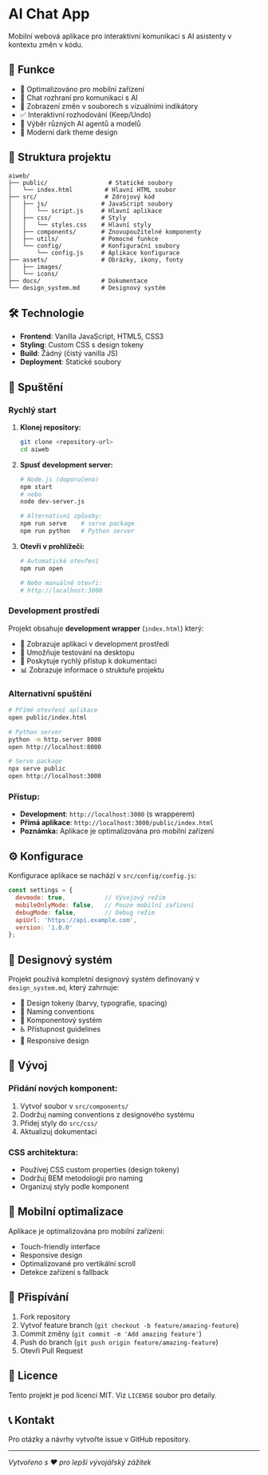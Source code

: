 # AI Chat App

Mobilní webová aplikace pro interaktivní komunikaci s AI asistenty v kontextu změn v kódu.

## 🚀 Funkce

- 📱 Optimalizováno pro mobilní zařízení
- 💬 Chat rozhraní pro komunikaci s AI
- 📁 Zobrazení změn v souborech s vizuálními indikátory
- ✅ Interaktivní rozhodování (Keep/Undo)
- 🤖 Výběr různých AI agentů a modelů
- 🎨 Moderní dark theme design

## 📁 Struktura projektu

```
aiweb/
├── public/                 # Statické soubory
│   └── index.html         # Hlavní HTML soubor
├── src/                   # Zdrojový kód
│   ├── js/               # JavaScript soubory
│   │   └── script.js     # Hlavní aplikace
│   ├── css/              # Styly
│   │   └── styles.css    # Hlavní styly
│   ├── components/       # Znovupoužitelné komponenty
│   ├── utils/            # Pomocné funkce
│   └── config/           # Konfigurační soubory
│       └── config.js     # Aplikace konfigurace
├── assets/               # Obrázky, ikony, fonty
│   ├── images/
│   └── icons/
├── docs/                 # Dokumentace
└── design_system.md      # Designový systém
```

## 🛠️ Technologie

- **Frontend**: Vanilla JavaScript, HTML5, CSS3
- **Styling**: Custom CSS s design tokeny
- **Build**: Žádný (čistý vanilla JS)
- **Deployment**: Statické soubory

## 🚀 Spuštění

### Rychlý start

1. **Klonej repository:**
   ```bash
   git clone <repository-url>
   cd aiweb
   ```

2. **Spusť development server:**
   ```bash
   # Node.js (doporučeno)
   npm start
   # nebo
   node dev-server.js
   
   # Alternativní způsoby:
   npm run serve    # serve package
   npm run python   # Python server
   ```

3. **Otevři v prohlížeči:**
   ```bash
   # Automatické otevření
   npm run open
   
   # Nebo manuálně otevři:
   # http://localhost:3000
   ```

### Development prostředí

Projekt obsahuje **development wrapper** (`index.html`) který:
- 🎨 Zobrazuje aplikaci v development prostředí
- 📱 Umožňuje testování na desktopu
- 🔧 Poskytuje rychlý přístup k dokumentaci
- 📊 Zobrazuje informace o struktuře projektu

### Alternativní spuštění

```bash
# Přímé otevření aplikace
open public/index.html

# Python server
python -m http.server 8000
open http://localhost:8000

# Serve package
npx serve public
open http://localhost:3000
```

### Přístup:
- **Development**: `http://localhost:3000` (s wrapperem)
- **Přímá aplikace**: `http://localhost:3000/public/index.html`
- **Poznámka:** Aplikace je optimalizována pro mobilní zařízení

## ⚙️ Konfigurace

Konfigurace aplikace se nachází v `src/config/config.js`:

```javascript
const settings = {
  devmode: true,           // Vývojový režim
  mobileOnlyMode: false,   // Pouze mobilní zařízení
  debugMode: false,        // Debug režim
  apiUrl: 'https://api.example.com',
  version: '1.0.0'
};
```

## 🎨 Designový systém

Projekt používá kompletní designový systém definovaný v `design_system.md`, který zahrnuje:

- 🎨 Design tokeny (barvy, typografie, spacing)
- 📝 Naming conventions
- 🧩 Komponentový systém
- ♿ Přístupnost guidelines
- 📱 Responsive design

## 🔧 Vývoj

### Přidání nových komponent:

1. Vytvoř soubor v `src/components/`
2. Dodržuj naming conventions z designového systému
3. Přidej styly do `src/css/`
4. Aktualizuj dokumentaci

### CSS architektura:

- Používej CSS custom properties (design tokeny)
- Dodržuj BEM metodologii pro naming
- Organizuj styly podle komponent

## 📱 Mobilní optimalizace

Aplikace je optimalizována pro mobilní zařízení:

- Touch-friendly interface
- Responsive design
- Optimalizované pro vertikální scroll
- Detekce zařízení s fallback

## 🤝 Přispívání

1. Fork repository
2. Vytvoř feature branch (`git checkout -b feature/amazing-feature`)
3. Commit změny (`git commit -m 'Add amazing feature'`)
4. Push do branch (`git push origin feature/amazing-feature`)
5. Otevři Pull Request

## 📄 Licence

Tento projekt je pod licencí MIT. Viz `LICENSE` soubor pro detaily.

## 📞 Kontakt

Pro otázky a návrhy vytvořte issue v GitHub repository.

---

*Vytvořeno s ❤️ pro lepší vývojářský zážitek*